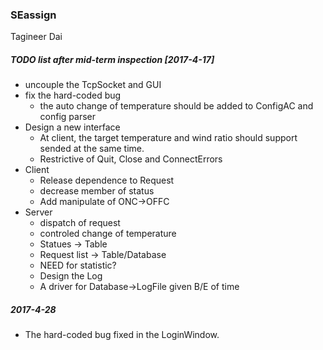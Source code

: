 ### SEassign  
Tagineer Dai  

##### TODO list after mid-term inspection [2017-4-17]

+ uncouple the TcpSocket and GUI
+ fix the hard-coded bug
  - the auto change of temperature should be added to ConfigAC and config parser
+ Design a new interface
  - At client, the target temperature and wind ratio should support sended at the same time.
  - Restrictive of Quit, Close and ConnectErrors
+ Client
  - Release dependence to Request
  - decrease member of status
  - Add manipulate of ONC->OFFC
+ Server
  - dispatch of request
  - controled change of temperature
  - Statues -> Table
  - Request list -> Table/Database
  - NEED for statistic?
  - Design the Log
  - A driver for Database->LogFile given B/E of time  

##### 2017-4-28  
+ The hard-coded bug fixed in the LoginWindow.
